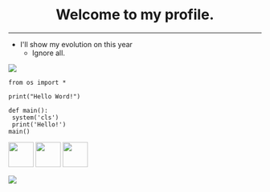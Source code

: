 <h1 align="center">Welcome to my profile.</h1>
<hr>

  * I'll show my evolution on this year
    * Ignore all.


<img src="https://media4.giphy.com/media/26tn33aiTi1jkl6H6/200.gif">

``` python3
from os import *

print("Hello Word!")

def main():
 system('cls')
 print('Hello!')
main()
```

<div style="display: inline-block;">
 <img src="https://cdn.jsdelivr.net/gh/devicons/devicon/icons/java/java-original.svg" width="50px" height="50px"/>
 <img src="https://cdn.jsdelivr.net/gh/devicons/devicon/icons/python/python-original.svg" width="50px" height="50px"/>
 <img src="https://cdn.jsdelivr.net/gh/devicons/devicon/icons/lua/lua-original.svg" width="50px" height="50px"/>
</div>

<a href="https://mail.google.com/mail/u/0/#inbox?compose=DmwnWtMkNZhVRHSTpDKRKxVjdVTFfvrjmHVGmNPSrKrWlBnNfFkRqtdgMqFrLVzxpXNqspHWLcNL"><img src="https://img.shields.io/badge/Gmail-D14836?style=for-the-badge&logo=gmail&logoColor=white"></a>

